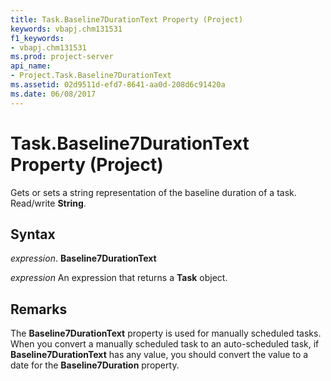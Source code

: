 ```yaml
---
title: Task.Baseline7DurationText Property (Project)
keywords: vbapj.chm131531
f1_keywords:
- vbapj.chm131531
ms.prod: project-server
api_name:
- Project.Task.Baseline7DurationText
ms.assetid: 02d9511d-efd7-8641-aa0d-208d6c91420a
ms.date: 06/08/2017
---
```



# Task.Baseline7DurationText Property (Project)

Gets or sets a string representation of the baseline duration of a task. Read/write  **String**.


## Syntax

 _expression_. **Baseline7DurationText**

 _expression_ An expression that returns a **Task** object.


## Remarks

The  **Baseline7DurationText** property is used for manually scheduled tasks. When you convert a manually scheduled task to an auto-scheduled task, if **Baseline7DurationText** has any value, you should convert the value to a date for the **Baseline7Duration** property.


